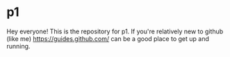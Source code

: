 # p1

Hey everyone! This is the repository for p1. If you're relatively new to github (like me) https://guides.github.com/ can be a good place to get up and running.
